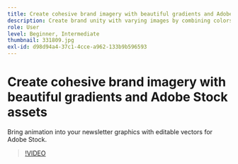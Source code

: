 ```yaml
---
title: Create cohesive brand imagery with beautiful gradients and Adobe Stock assets
description: Create brand unity with varying images by combining colors and gradients across your advertising campaign
role: User
level: Beginner, Intermediate
thumbnail: 331809.jpg
exl-id: d98d94a4-37c1-4cce-a962-133b9b596593
---
```

# Create cohesive brand imagery with beautiful gradients and Adobe Stock assets

Bring animation into your newsletter graphics with editable vectors for Adobe Stock.

>[!VIDEO](https://video.tv.adobe.com/v/331809?hidetitle=true)
